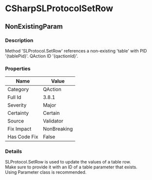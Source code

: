 ﻿---  
uid: Validator_3_8_1  
---

# CSharpSLProtocolSetRow

## NonExistingParam

### Description

Method 'SLProtocol.SetRow' references a non\-existing 'table' with PID '{tablePid}'. QAction ID '{qactionId}'.

### Properties

| Name         | Value       |
| ------------ | ----------- |
| Category     | QAction     |
| Full Id      | 3.8.1       |
| Severity     | Major       |
| Certainty    | Certain     |
| Source       | Validator   |
| Fix Impact   | NonBreaking |
| Has Code Fix | False       |

### Details

SLProtocol.SetRow is used to update the values of a table row.  
Make sure to provide it with an ID of a table parameter that exists.  
Using Parameter class is recommended.

